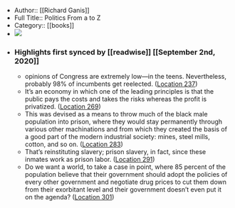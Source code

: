 - Author:: [[Richard Ganis]]
- Full Title:: Politics From a to Z
- Category:: [[books]]
- ![](https://images-na.ssl-images-amazon.com/images/I/51BApad0uiL._SL400_.jpg)
- ### Highlights first synced by [[readwise]] [[September 2nd, 2020]]
    - opinions of Congress are extremely low—in the teens. Nevertheless, probably 98% of incumbents get reelected. ([Location 237](https://readwise.io/to_kindle?action=open&asin=B017EB8P40&location=237))
    - It’s an economy in which one of the leading principles is that the public pays the costs and takes the risks whereas the profit is privatized. ([Location 269](https://readwise.io/to_kindle?action=open&asin=B017EB8P40&location=269))
    - This was devised as a means to throw much of the black male population into prison, where they would stay permanently through various other machinations and from which they created the basis of a good part of the modern industrial society: mines, steel mills, cotton, and so on. ([Location 283](https://readwise.io/to_kindle?action=open&asin=B017EB8P40&location=283))
    - That’s reinstituting slavery; prison slavery, in fact, since these inmates work as prison labor. ([Location 291](https://readwise.io/to_kindle?action=open&asin=B017EB8P40&location=291))
    - Do we want a world, to take a case in point, where 85 percent of the population believe that their government should adopt the policies of every other government and negotiate drug prices to cut them down from their exorbitant level and their government doesn’t even put it on the agenda? ([Location 301](https://readwise.io/to_kindle?action=open&asin=B017EB8P40&location=301))

